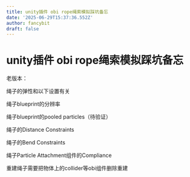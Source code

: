 ```yaml
---
title: unity插件 obi rope绳索模拟踩坑备忘
date: '2025-06-29T15:37:36.552Z'
author: fancybit
draft: false
---
```

<div class="header"><h1 class="single-title animate__animated animate__pulse animate__faster">unity插件 obi rope绳索模拟踩坑备忘</h1></div>

<div class="content" id="content"><p>老版本：</p><p>绳子的弹性和以下设置有关</p><p>绳子blueprint的分辨率</p><p>绳子blueprint的pooled particles（待验证）</p><p>绳子的Distance Constraints</p><p>绳子的Bend Constraints</p><p>绳子Particle Attachment组件的Compliance</p><p>重建绳子需要把物体上的collider等obi组件删除重建</p><!-- raw HTML omitted --></div>

